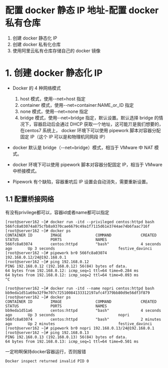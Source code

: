 # 配置 docker 静态 IP 地址-配置 docker 私有仓库

1. 创建 docker 静态化 IP
2. 创建 docker 私有化仓库
3. 使用阿里云私有仓库存储自己的 docker 镜像

# 1. 创建 docker 静态化 IP

- Docker 的 4 种网络模式
  1. host 模式，使用--net=host 指定
  2. container 模式，使用--net=container:NAME_or_ID 指定
  3. none 模式，使用--net=none 指定
  4. bridge 模式，使用--net=bridge 指定，默认设置。默认选择 bridge 的情况下，容器启动后会通过 DHCP 获取一个地址，这可能丌是我们想要的，在centos7 系统上， docker 环境下可以使用 pipework 脚本对容器分配固定 IP（这个 IP 可以是和物理机同网段 IP）

- docker 默认是 bridge（--net=bridge）模式，相当于 VMware 中 NAT 模式。
- docker 环境下可以使用 pipework 脚本对容器分配固定 IP，相当于 VMware 中桥接模式。
- Pipework 有个缺陷，容器重吭后 IP 设置会自动消失，需要重新设置。

## 1.1  配置桥接网络





有没有privilege都可以，容器id或者name都可以指定
```
[root@server162 ~]# docker run -itd --privileged centos:httpd bash
566fc8a03074a875cfb8a9370cae6679c49a1f7115d61e3744ae74b6faac716f
[root@server162 ~]# docker ps
CONTAINER ID        IMAGE               COMMAND             CREATED             STATUS              PORTS               NAMES
566fc8a03074        centos:httpd        "bash"              4 seconds ago       Up 3 seconds                            festive_davinci
[root@server162 ~]# pipework br0 566fc8a03074 192.168.0.12/24@192.168.0.1
[root@server162 ~]# ping 192.168.0.12
PING 192.168.0.12 (192.168.0.12) 56(84) bytes of data.
64 bytes from 192.168.0.12: icmp_seq=1 ttl=64 time=0.284 ms
64 bytes from 192.168.0.12: icmp_seq=2 ttl=64 time=0.093 ms
^C
```
```
[root@server162 ~]# docker run -itd --name nopri centos:httpd bash
bb9eda1d51a69a32f9e707c72510084133312197afc4f379bb80d9e56df3f879
[root@server162 ~]# docker ps
CONTAINER ID        IMAGE               COMMAND             CREATED             STATUS              PORTS               NAMES
bb9eda1d51a6        centos:httpd        "bash"              4 seconds ago       Up 3 seconds                            nopri
566fc8a03074        centos:httpd        "bash"              2 minutes ago       Up 2 minutes                            festive_davinci
[root@server162 ~]# pipework br0 nopri 192.168.0.13/24@192.168.0.1
[root@server162 ~]# ping 192.168.0.13
PING 192.168.0.13 (192.168.0.13) 56(84) bytes of data.
64 bytes from 192.168.0.13: icmp_seq=1 ttl=64 time=0.501 ms
```
一定哟啊保持docker容器运行，否则报错
```
Docker inspect returned invalid PID 0
```
